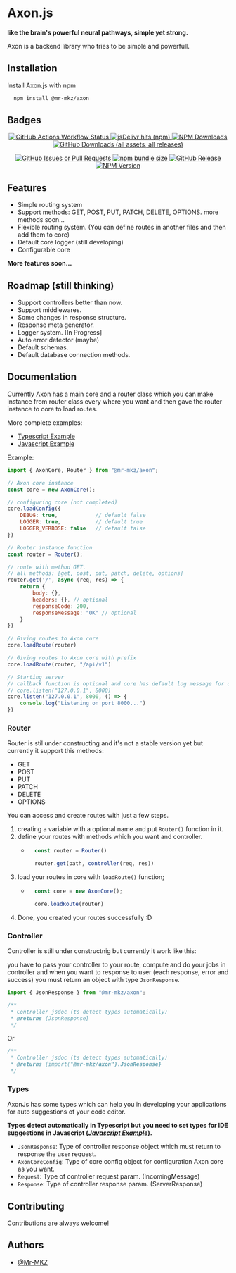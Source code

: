 # Axon.js

**like the brain's powerful neural pathways, simple yet strong.**

Axon is a backend library who tries to be simple and powerfull.



## Installation

Install Axon.js with npm

```bash
  npm install @mr-mkz/axon
```
    
## Badges

<p align="center">
    <a href="#">
        <img alt="GitHub Actions Workflow Status" src="https://img.shields.io/github/actions/workflow/status/mr-mkz/axonjs/npm-publish.yml">
    </a>
    <a href="https://www.npmjs.com/package/@mr-mkz/axon">
        <img alt="jsDelivr hits (npm)" src="https://img.shields.io/jsdelivr/npm/hy/%40mr-mkz%2Faxon">
    </a>
    <a href="https://www.npmjs.com/package/@mr-mkz/axon">
        <img alt="NPM Downloads" src="https://img.shields.io/npm/dy/%40mr-mkz%2Faxon?label=NPM%20Downloads&color=%235304db">
    </a>
    <a href="https://github.com/Mr-MKZ/AxonJs/releases/latest">
        <img alt="GitHub Downloads (all assets, all releases)" src="https://img.shields.io/github/downloads/mr-mkz/axonjs/total?style=flat&label=Github%20Downloads&color=%235bc912">
    </a>
</p>
<p align="center">
    <a href="#">
        <img alt="GitHub Issues or Pull Requests" src="https://img.shields.io/github/issues/mr-mkz/axonjs?color=%23be04db">
    </a>
    <a href="#">
        <img alt="npm bundle size" src="https://img.shields.io/bundlephobia/min/%40mr-mkz%2Faxon">
    </a>
    <a href="#">
        <img alt="GitHub Release" src="https://img.shields.io/github/v/release/mr-mkz/axonjs?label=Github%20release">
    </a>
    <a href="https://www.npmjs.com/package/@mr-mkz/axon">
        <img alt="NPM Version" src="https://img.shields.io/npm/v/%40mr-mkz%2Faxon?label=NPM%20release&color=%2304dba9">
    </a>
</p>

## Features

- Simple routing system
- Support methods: GET, POST, PUT, PATCH, DELETE, OPTIONS. more methods soon...
- Flexible routing system. (You can define routes in another files and then add them to core)
- Default core logger (still developing)
- Configurable core

**More features soon...**

## Roadmap (still thinking)

- Support controllers better than now.
- Support middlewares.
- Some changes in response structure.
- Response meta generator.
- Logger system. [In Progress]
- Auto error detector (maybe)
- Default schemas.
- Default database connection methods.

## Documentation

Currently Axon has a main core and a router class which you can make instance from router class every where you want and then gave the router instance to core to load routes.

More complete examples:
- [Typescript Example](./tests/index.ts)
- [Javascript Example](./tests/index.js)

Example:
```js
import { AxonCore, Router } from "@mr-mkz/axon";

// Axon core instance
const core = new AxonCore();

// configuring core (not completed)
core.loadConfig({
    DEBUG: true,            // default false
    LOGGER: true,           // default true
    LOGGER_VERBOSE: false   // default false
})

// Router instance function
const router = Router();

// route with method GET.
// all methods: [get, post, put, patch, delete, options]
router.get('/', async (req, res) => {
    return {
        body: {},
        headers: {}, // optional
        responseCode: 200,
        responseMessage: "OK" // optional
    }
})

// Giving routes to Axon core
core.loadRoute(router)

// Giving routes to Axon core with prefix
core.loadRoute(router, "/api/v1")

// Starting server
// callback function is optional and core has default log message for on start event
// core.listen("127.0.0.1", 8000)
core.listen("127.0.0.1", 8000, () => {
    console.log("Listening on port 8000...")
})
```

### Router

Router is stil under constructing and it's not a stable version yet but currently it support this methods:

- GET
- POST
- PUT
- PATCH
- DELETE
- OPTIONS

You can access and create routes with just a few steps.

1. creating a variable with a optional name and put `Router()` function in it.
2. define your routes with methods which you want and controller.
    - ```js
        const router = Router()

        router.get(path, controller(req, res))
        ```
3. load your routes in core with `loadRoute()` function;
    - ```js
        const core = new AxonCore();

        core.loadRoute(router)
4. Done, you created your routes successfully :D

### Controller

Controller is still under constructnig but currently it work like this:

you have to pass your controller to your route, compute and do your jobs in controller and when you want to response to user (each response, error and success) you must return an object with type `JsonResponse`.

```js
import { JsonResponse } from "@mr-mkz/axon";

/**
 * Controller jsdoc (ts detect types automatically)
 * @returns {JsonResponse}
 */
```

Or

```js
/**
 * Controller jsdoc (ts detect types automatically)
 * @returns {import("@mr-mkz/axon").JsonResponse}
 */
```

### Types

AxonJs has some types which can help you in developing your applications for auto suggestions of your code editor.

**Types detect automatically in Typescript but you need to set types for IDE suggestions in Javascript ([*Javascript Example*](./tests/index.js)).**

- `JsonResponse`: Type of controller response object which must return to response the user request.
- `AxonCoreConfig`: Type of core config object for configuration Axon core as you want.
- `Request`: Type of controller request param. (IncomingMessage)
- `Response`: Type of controller response param. (ServerResponse)

## Contributing

Contributions are always welcome!

## Authors

- [@Mr-MKZ](https://www.github.com/Mr-MKZ)